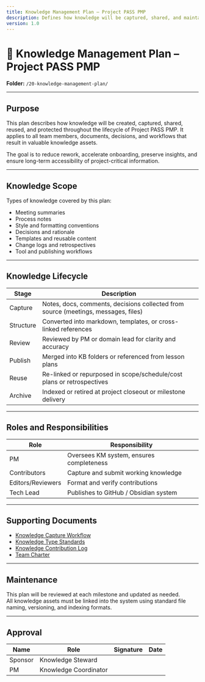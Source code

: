 ```yaml
---
title: Knowledge Management Plan – Project PASS PMP
description: Defines how knowledge will be captured, shared, and maintained across the project.
version: 1.0
---
```


# 🧠 Knowledge Management Plan – Project PASS PMP  
**Folder:** `/20-knowledge-management-plan/`

---

## Purpose

This plan describes how knowledge will be created, captured, shared, reused, and protected throughout the lifecycle of Project PASS PMP. It applies to all team members, documents, decisions, and workflows that result in valuable knowledge assets.

The goal is to reduce rework, accelerate onboarding, preserve insights, and ensure long-term accessibility of project-critical information.

---

## Knowledge Scope

Types of knowledge covered by this plan:

- Meeting summaries  
- Process notes  
- Style and formatting conventions  
- Decisions and rationale  
- Templates and reusable content  
- Change logs and retrospectives  
- Tool and publishing workflows

---

## Knowledge Lifecycle

| Stage | Description |
|-------|-------------|
| Capture | Notes, docs, comments, decisions collected from source (meetings, messages, files) |
| Structure | Converted into markdown, templates, or cross-linked references |
| Review | Reviewed by PM or domain lead for clarity and accuracy |
| Publish | Merged into KB folders or referenced from lesson plans |
| Reuse | Re-linked or repurposed in scope/schedule/cost plans or retrospectives |
| Archive | Indexed or retired at project closeout or milestone delivery |

---

## Roles and Responsibilities

| Role | Responsibility |
|------|----------------|
| PM | Oversees KM system, ensures completeness |
| Contributors | Capture and submit working knowledge |
| Editors/Reviewers | Format and verify contributions |
| Tech Lead | Publishes to GitHub / Obsidian system |

---

## Supporting Documents

- [Knowledge Capture Workflow](pro-knowledge-capture-workflow.md)  
- [Knowledge Type Standards](std-knowledge-types.md)  
- [Knowledge Contribution Log](log-knowledge-contributions.md)  
- [Team Charter](../50-resource-management-plan/50-team-charter.md)

---

## Maintenance

This plan will be reviewed at each milestone and updated as needed.  
All knowledge assets must be linked into the system using standard file naming, versioning, and indexing formats.

---

## Approval

| Name | Role | Signature | Date |
|------|------|-----------|------|
| Sponsor | Knowledge Steward | | |
| PM | Knowledge Coordinator | | |
